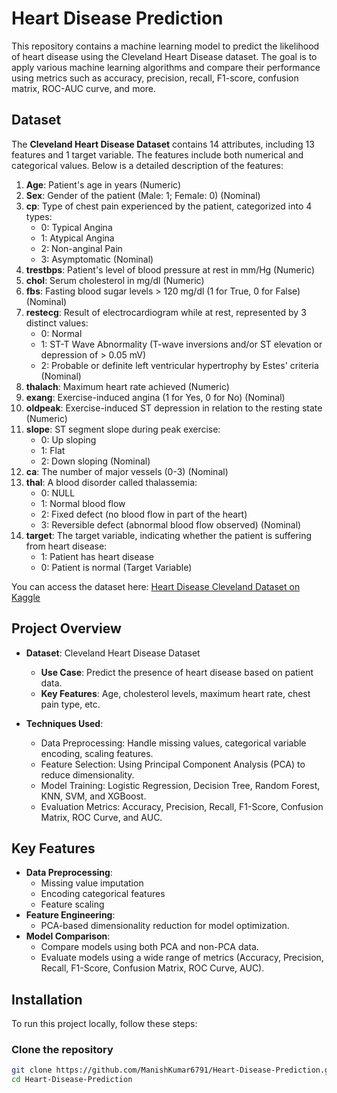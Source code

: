 # Heart Disease Prediction

This repository contains a machine learning model to predict the likelihood of heart disease using the Cleveland Heart Disease dataset. The goal is to apply various machine learning algorithms and compare their performance using metrics such as accuracy, precision, recall, F1-score, confusion matrix, ROC-AUC curve, and more.

## Dataset

The **Cleveland Heart Disease Dataset** contains 14 attributes, including 13 features and 1 target variable. The features include both numerical and categorical values. Below is a detailed description of the features:

1. **Age**: Patient's age in years (Numeric)
2. **Sex**: Gender of the patient (Male: 1; Female: 0) (Nominal)
3. **cp**: Type of chest pain experienced by the patient, categorized into 4 types:
   - 0: Typical Angina
   - 1: Atypical Angina
   - 2: Non-anginal Pain
   - 3: Asymptomatic (Nominal)
4. **trestbps**: Patient's level of blood pressure at rest in mm/Hg (Numeric)
5. **chol**: Serum cholesterol in mg/dl (Numeric)
6. **fbs**: Fasting blood sugar levels > 120 mg/dl (1 for True, 0 for False) (Nominal)
7. **restecg**: Result of electrocardiogram while at rest, represented by 3 distinct values:
   - 0: Normal
   - 1: ST-T Wave Abnormality (T-wave inversions and/or ST elevation or depression of > 0.05 mV)
   - 2: Probable or definite left ventricular hypertrophy by Estes' criteria (Nominal)
8. **thalach**: Maximum heart rate achieved (Numeric)
9. **exang**: Exercise-induced angina (1 for Yes, 0 for No) (Nominal)
10. **oldpeak**: Exercise-induced ST depression in relation to the resting state (Numeric)
11. **slope**: ST segment slope during peak exercise:
    - 0: Up sloping
    - 1: Flat
    - 2: Down sloping (Nominal)
12. **ca**: The number of major vessels (0-3) (Nominal)
13. **thal**: A blood disorder called thalassemia:
    - 0: NULL
    - 1: Normal blood flow
    - 2: Fixed defect (no blood flow in part of the heart)
    - 3: Reversible defect (abnormal blood flow observed) (Nominal)
14. **target**: The target variable, indicating whether the patient is suffering from heart disease:
    - 1: Patient has heart disease
    - 0: Patient is normal (Target Variable)

You can access the dataset here: [Heart Disease Cleveland Dataset on Kaggle](https://www.kaggle.com/datasets/ritwikb3/heart-disease-cleveland)

## Project Overview

- **Dataset**: Cleveland Heart Disease Dataset
  - **Use Case**: Predict the presence of heart disease based on patient data.
  - **Key Features**: Age, cholesterol levels, maximum heart rate, chest pain type, etc.
  
- **Techniques Used**:
  - Data Preprocessing: Handle missing values, categorical variable encoding, scaling features.
  - Feature Selection: Using Principal Component Analysis (PCA) to reduce dimensionality.
  - Model Training: Logistic Regression, Decision Tree, Random Forest, KNN, SVM, and XGBoost.
  - Evaluation Metrics: Accuracy, Precision, Recall, F1-Score, Confusion Matrix, ROC Curve, and AUC.

## Key Features

- **Data Preprocessing**: 
  - Missing value imputation
  - Encoding categorical features
  - Feature scaling
- **Feature Engineering**: 
  - PCA-based dimensionality reduction for model optimization.
- **Model Comparison**: 
  - Compare models using both PCA and non-PCA data.
  - Evaluate models using a wide range of metrics (Accuracy, Precision, Recall, F1-Score, Confusion Matrix, ROC Curve, AUC).
  
## Installation

To run this project locally, follow these steps:

### Clone the repository

```bash
git clone https://github.com/ManishKumar6791/Heart-Disease-Prediction.git
cd Heart-Disease-Prediction
